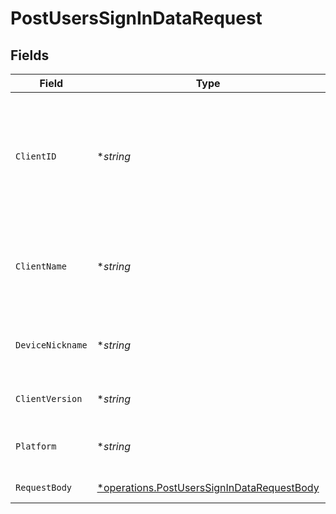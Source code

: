# PostUsersSignInDataRequest


## Fields

| Field                                                                                                   | Type                                                                                                    | Required                                                                                                | Description                                                                                             | Example                                                                                                 |
| ------------------------------------------------------------------------------------------------------- | ------------------------------------------------------------------------------------------------------- | ------------------------------------------------------------------------------------------------------- | ------------------------------------------------------------------------------------------------------- | ------------------------------------------------------------------------------------------------------- |
| `ClientID`                                                                                              | **string*                                                                                               | :heavy_minus_sign:                                                                                      | An opaque identifier unique to the client (UUID, serial number, or other unique device ID)              | 3381b62b-9ab7-4e37-827b-203e9809eb58                                                                    |
| `ClientName`                                                                                            | **string*                                                                                               | :heavy_minus_sign:                                                                                      | The name of the client application. (Plex Web, Plex Media Server, etc.)                                 | Plex for Roku                                                                                           |
| `DeviceNickname`                                                                                        | **string*                                                                                               | :heavy_minus_sign:                                                                                      | A relatively friendly name for the client device                                                        | Roku 3                                                                                                  |
| `ClientVersion`                                                                                         | **string*                                                                                               | :heavy_minus_sign:                                                                                      | The version of the client application.                                                                  | 2.4.1                                                                                                   |
| `Platform`                                                                                              | **string*                                                                                               | :heavy_minus_sign:                                                                                      | The platform of the client application.                                                                 | Roku                                                                                                    |
| `RequestBody`                                                                                           | [*operations.PostUsersSignInDataRequestBody](../../models/operations/postuserssignindatarequestbody.md) | :heavy_minus_sign:                                                                                      | Login credentials                                                                                       |                                                                                                         |